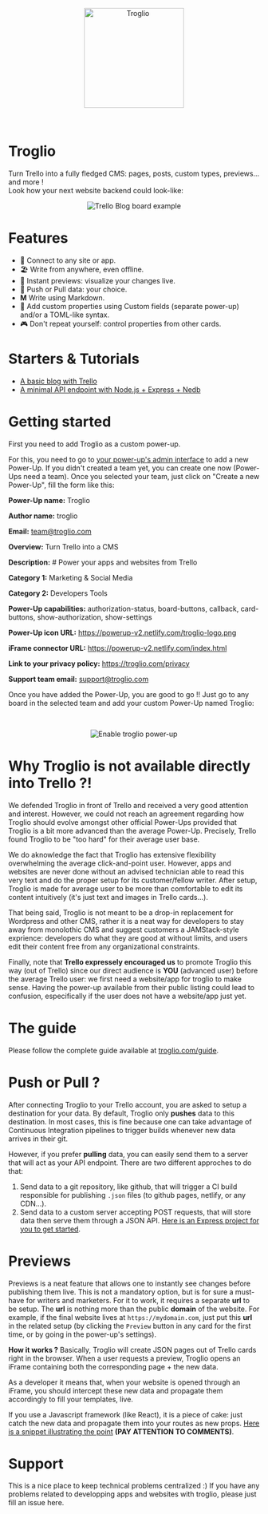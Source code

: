 <p align="center">
    <img src="https://troglio.com/img/troglio-logo.png" width="200" height="200" alt="Troglio" />
</p>
<br />

# Troglio

Turn Trello into a fully fledged CMS: pages, posts, custom types, previews... and more !
<br />
Look how your next website backend could look-like:
<br />
<p align="center">
    <img src="https://troglio.com/img/trello-blog-board.png" alt="Trello Blog board example" />
</p>

# Features
- :electric_plug: Connect to any site or app.
- :beach_umbrella: Write from anywhere, even offline.
- :mag_right: Instant previews: visualize your changes live.
- :arrows_counterclockwise: Push or Pull data: your choice.
- **M** Write using Markdown.
- :bookmark: Add custom properties using Custom fields (separate power-up) and/or a TOML-like syntax.
- :video_game: Don't repeat yourself: control properties from other cards.

# Starters & Tutorials

- [A basic blog with Trello](https://github.com/Troglio/troglio-starter-preact-static)
- [A minimal API endpoint with Node.js + Express + Nedb](https://github.com/Troglio/express-nedb-endpoint)


# Getting started

First you need to add Troglio as a custom power-up.

For this, you need to go to [your power-up's admin interface](https://trello.com/power-ups/admin) to add a new Power-Up.
If you didn't created a team yet, you can create one now (Power-Ups need a team).
Once you selected your team, just click on "Create a new Power-Up", fill the form like this:

**Power-Up name:** Troglio

**Author name:** troglio

**Email:** team@troglio.com

**Overview:** Turn Trello into a CMS

**Description:** # Power your apps and websites from Trello

**Category 1:** Marketing & Social Media

**Category 2:** Developers Tools

**Power-Up capabilities:** authorization-status, board-buttons, callback, card-buttons, show-authorization, show-settings

**Power-Up icon URL:** https://powerup-v2.netlify.com/troglio-logo.png

**iFrame connector URL:** https://powerup-v2.netlify.com/index.html

**Link to your privacy policy:** https://troglio.com/privacy

**Support team email:** support@troglio.com


Once you have added the Power-Up, you are good to go !! Just go to any board in the selected team and add your custom Power-Up named Troglio:

<br />
<p align="center">
    <img src="https://troglio.com/img/enable-troglio-power-up.gif" alt="Enable troglio power-up" />
</p>

# Why Troglio is not available directly into Trello ?!

We defended Troglio in front of Trello and received a very good attention and interest. However, we could not reach an agreement regarding how Troglio should evolve amongst other official Power-Ups provided that Troglio is a bit more advanced than the average Power-Up. Precisely, Trello found Troglio to be "too hard" for their average user base.

We do aknowledge the fact that Troglio has extensive flexibility overwhelming the average click-and-point user. However, apps and websites are never done without an advised technician able to read this very text and do the proper setup for its customer/fellow writer. After setup, Troglio is made for average user to be more than comfortable to edit its content intuitively (it's just text and images in Trello cards...). 

That being said, Troglio is not meant to be a drop-in replacement for Wordpress and other CMS, rather it is a neat way for developers to stay away from monolothic CMS and suggest customers a JAMStack-style exprience: developers do what they are good at without limits, and users edit their content free from any organizational constraints.

Finally, note that **Trello expressely encouraged us** to promote Troglio this way (out of Trello) since our direct audience is **YOU** (advanced user) before the average Trello user: we first need a website/app for troglio to make sense. Having the power-up available from their public listing could lead to confusion, especifically if the user does not have a website/app just yet.


# The guide

Please follow the complete guide available at [troglio.com/guide](https://troglio.com/guide).


# Push or Pull ?

After connecting Troglio to your Trello account, you are asked to setup a destination for your data. By default, Troglio only **pushes** data to this destination. In most cases, this is fine because one can take advantage of Continuous Integration pipelines to trigger builds whenever new data arrives in their git.

However, if you prefer **pulling** data, you can easily send them to a server that will act as your API endpoint. There are two different approches to do that:

1. Send data to a git repository, like github, that will trigger a CI build responsible for publishing `.json` files (to github pages, netlify, or any CDN...).
2. Send data to a custom server accepting POST requests, that will store data then serve them through a JSON API. [Here is an Express project for you to get started](https://github.com/Troglio/express-nedb-endpoint).

# Previews

Previews is a neat feature that allows one to instantly see changes before publishing them live. This is not a mandatory option, but is for sure a must-have for writers and marketers. For it to work, it requires a separate **url** to be setup. The **url** is nothing more than the public **domain** of the website. For example, if the final website lives at `https://mydomain.com`, just put this **url** in the related setup (by clicking the `Preview` button in any card for the first time, or by going in the power-up's settings).

**How it works ?**
Basically, Troglio will create JSON pages out of Trello cards right in the browser. When a user requests a preview, Troglio opens an iFrame containing both the corresponding page + the new data.

As a developer it means that, when your website is opened through an iFrame, you should intercept these new data and propagate them accordingly to fill your templates, live.

If you use a Javascript framework (like React), it is a piece of cake: just catch the new data and propagate them into your routes as new props. [Here is a snippet illustrating the point](https://github.com/Troglio/troglio-starter-preact-static/blob/master/src/App.js) **(PAY ATTENTION TO COMMENTS)**.


# Support
This is a nice place to keep technical problems centralized :)
If you have any problems related to developping apps and websites with troglio, please just fill an issue here.

